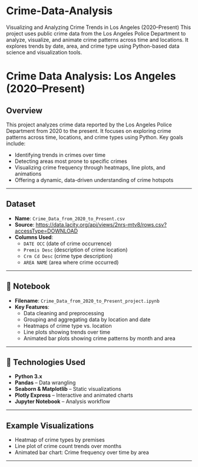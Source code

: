 # Crime-Data-Analysis
Visualizing and Analyzing Crime Trends in Los Angeles (2020–Present) This project uses public crime data from the Los Angeles Police Department to analyze, visualize, and animate crime patterns across time and locations. It explores trends by date, area, and crime type using Python-based data science and visualization tools.
# Crime Data Analysis: Los Angeles (2020–Present)

## Overview

This project analyzes crime data reported by the Los Angeles Police Department from 2020 to the present. It focuses on exploring crime patterns across time, locations, and crime types using Python. Key goals include:

- Identifying trends in crimes over time
- Detecting areas most prone to specific crimes
- Visualizing crime frequency through heatmaps, line plots, and animations
- Offering a dynamic, data-driven understanding of crime hotspots

---

##  Dataset

- **Name**: `Crime_Data_from_2020_to_Present.csv`
- **Source**: https://data.lacity.org/api/views/2nrs-mtv8/rows.csv?accessType=DOWNLOAD
- **Columns Used**:
  - `DATE OCC` (date of crime occurrence)
  - `Premis Desc` (description of crime location)
  - `Crm Cd Desc` (crime type description)
  - `AREA NAME` (area where crime occurred)

---

## 📘 Notebook

- **Filename**: `Crime_Data_from_2020_to_Present_project.ipynb`
- **Key Features**:
  - Data cleaning and preprocessing
  - Grouping and aggregating data by location and date
  - Heatmaps of crime type vs. location
  - Line plots showing trends over time
  - Animated bar plots showing crime patterns by month and area

---

## 📌 Technologies Used

- **Python 3.x**
- **Pandas** – Data wrangling
- **Seaborn & Matplotlib** – Static visualizations
- **Plotly Express** – Interactive and animated charts
- **Jupyter Notebook** – Analysis workflow

---

## Example Visualizations

-  Heatmap of crime types by premises
-  Line plot of crime count trends over months
-  Animated bar chart: Crime frequency over time by area

---
